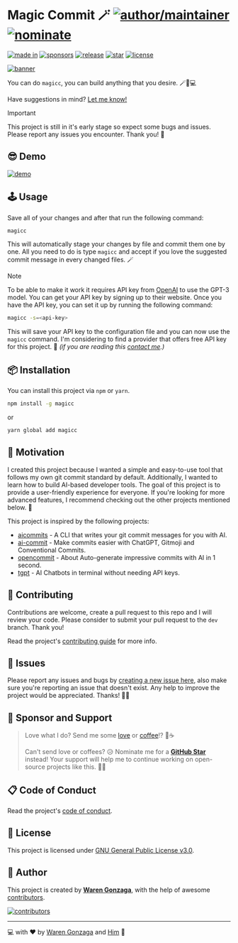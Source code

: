 # Magic Commit 🪄 [![author/maintainer](https://img.shields.io/badge/by-Waren%20Gonzaga-016eea.svg?logo=github&labelColor=181717&longCache=true&style=flat-square)](https://warengonzaga.com) [![nominate](https://img.shields.io/badge/nominate-%20@warengonzaga%20as%20GitHub%20Star-yellow.svg?logo=github&labelColor=181717&longCache=true&style=flat-square)](https://stars.github.com/nominate)

[![made in](https://img.shields.io/badge/made%20in-Open%20Source%20Software%20PH-0060a0.svg?logo=github&longCache=true&labelColor=181717&style=flat-square)](https://github.com/ossphilippines) [![sponsors](https://img.shields.io/badge/sponsor-%E2%9D%A4-%23db61a2.svg?&logo=github&logoColor=white&labelColor=181717&style=flat-square)](https://github.com/sponsors/warengonzaga) [![release](https://img.shields.io/github/release/warengonzaga/magic-commit.svg?logo=github&labelColor=181717&color=green&style=flat-square)](https://github.com/warengonzaga/magic-commit/releases) [![star](https://img.shields.io/github/stars/warengonzaga/magic-commit.svg?&logo=github&labelColor=181717&color=yellow&style=flat-square)](https://github.com/warengonzaga/magic-commit/stargazers) [![license](https://img.shields.io/github/license/warengonzaga/magic-commit.svg?&logo=github&labelColor=181717&style=flat-square)](https://github.com/warengonzaga/magic-commit/blob/main/license)

[![banner](https://raw.githubusercontent.com/warengonzaga/magic-commit/main/.github/assets/repo_banner.jpg)](https://github.com/warengonzaga/magic-commit)

You can do `magicc`, you can build anything that you desire. 🪄🔮💻

Have suggestions in mind? [Let me know!](https://github.com/warengonzaga/magic-commit/issues)

> [!IMPORTANT]  
> This project is still in it's early stage so expect some bugs and issues. Please report any issues you encounter. Thank you! 🙏

## 😎 Demo

[![demo](https://raw.githubusercontent.com/warengonzaga/magic-commit/main/.github/assets/demo.gif)](https://github.com/warengonzaga/magic-commit)

## 🕹️ Usage

Save all of your changes and after that run the following command:

```bash
magicc
```

This will automatically stage your changes by file and commit them one by one. All you need to do is type `magicc` and accept if you love the suggested commit message in every changed files. 🪄

> [!NOTE]  
> To be able to make it work it requires API key from [OpenAI](https://openai.com) to use the GPT-3 model. You can get your API key by signing up to their website. Once you have the API key, you can set it up by running the following command:
>
> ```bash
> magicc -s=<api-key>
> ```
>
> This will save your API key to the configuration file and you can now use the `magicc` command. I'm considering to find a provider that offers free API key for this project. 🙏 _(if you are reading this [contact me](mailto:opensource@warengonzaga.com).)_

## 📦 Installation

You can install this project via `npm` or `yarn`.

```bash
npm install -g magicc
```

or

```bash
yarn global add magicc
```

## 💖 Motivation

I created this project because I wanted a simple and easy-to-use tool that follows my own git commit standard by default. Additionally, I wanted to learn how to build AI-based developer tools. The goal of this project is to provide a user-friendly experience for everyone. If you're looking for more advanced features, I recommend checking out the other projects mentioned below. 🙏

This project is inspired by the following projects:

- [aicommits](https://github.com/Nutlope/aicommits) - A CLI that writes your git commit messages for you with AI.
- [ai-commit](https://github.com/insulineru/ai-commit) - Make commits easier with ChatGPT, Gitmoji and Conventional Commits.
- [opencommit](https://github.com/di-sukharev/opencommit) - About
Auto-generate impressive commits with AI in 1 second.
- [tgpt](https://github.com/aandrew-me/tgpt) - AI Chatbots in terminal without needing API keys.

## 🎯 Contributing

Contributions are welcome, create a pull request to this repo and I will review your code. Please consider to submit your pull request to the `dev` branch. Thank you!

Read the project's [contributing guide](./contributing.md) for more info.

## 🐛 Issues

Please report any issues and bugs by [creating a new issue here](https://github.com/warengonzaga/magic-commit/issues/new/choose), also make sure you're reporting an issue that doesn't exist. Any help to improve the project would be appreciated. Thanks! 🙏✨

## 🙏 Sponsor and Support

> Love what I do? Send me some [love](https://github.com/sponsors/warengonzaga) or [coffee](https://buymeacoff.ee/warengonzaga)!? 💖☕
>
> Can't send love or coffees? 😥 Nominate me for a **[GitHub Star](https://stars.github.com/nominate)** instead!
> Your support will help me to continue working on open-source projects like this. 🙏😇

## 📋 Code of Conduct

Read the project's [code of conduct](./code_of_conduct.md).

## 📃 License

This project is licensed under [GNU General Public License v3.0](https://opensource.org/licenses/GPL-3.0).

## 📝 Author

This project is created by **[Waren Gonzaga](https://github.com/warengonzaga)**, with the help of awesome [contributors](https://github.com/warengonzaga/magic-commit/graphs/contributors).

[![contributors](https://contrib.rocks/image?repo=warengonzaga/magic-commit)](https://github.com/warengonzaga/magic-commit/graphs/contributors)

---

💻 with ❤️ by [Waren Gonzaga](https://warengonzaga.com) and [Him](https://www.youtube.com/watch?v=HHrxS4diLew&t=44s) 🙏